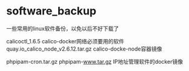 # software_backup
一些常用的linux软件备份，以免以后不好下载了

calicoctl_1.6.5
calico-docker网络必须要用的软件
quay.io_calico_node_v2.6.12.tar.gz
calico-docke-node容器镜像

phpipam-cron.tar.gz
phpipam-www.tar.gz
IP地址管理软件的docker镜像
